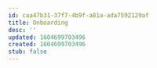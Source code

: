 ```yaml
---
id: caa47b31-37f7-4b9f-a81a-ada7592129af
title: Onboarding
desc: ''
updated: 1604699703496
created: 1604699703496
stub: false
---
```



